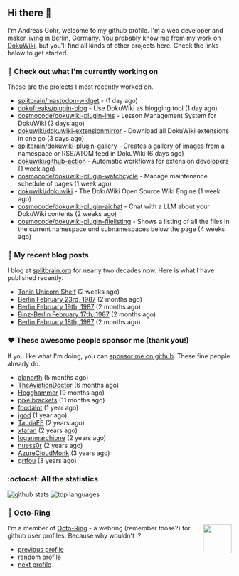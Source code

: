 ## Hi there :wave:

I'm Andreas Gohr, welcome to my github profile. I'm a web developer and maker living in Berlin, Germany. You probably know me from my work on [DokuWiki](https://github.com/splitbrain/dokuwiki), but you'll find all kinds of other projects here. Check the links below to get started.

### :hammer: Check out what I'm currently working on

These are the projects I most recently worked on.


- [splitbrain/mastodon-widget](https://github.com/splitbrain/mastodon-widget) -  (1 day ago)
- [dokufreaks/plugin-blog](https://github.com/dokufreaks/plugin-blog) - Use DokuWiki as blogging tool (1 day ago)
- [cosmocode/dokuwiki-plugin-lms](https://github.com/cosmocode/dokuwiki-plugin-lms) - Lesson Management System for DokuWiki (2 days ago)
- [dokuwiki/dokuwiki-extensionmirror](https://github.com/dokuwiki/dokuwiki-extensionmirror) - Download all DokuWiki extensions in one go (3 days ago)
- [splitbrain/dokuwiki-plugin-gallery](https://github.com/splitbrain/dokuwiki-plugin-gallery) - Creates a gallery of images from a namespace or RSS/ATOM feed in DokuWiki (6 days ago)
- [dokuwiki/github-action](https://github.com/dokuwiki/github-action) - Automatic workflows for extension developers (1 week ago)
- [cosmocode/dokuwiki-plugin-watchcycle](https://github.com/cosmocode/dokuwiki-plugin-watchcycle) - Manage maintenance schedule of pages (1 week ago)
- [dokuwiki/dokuwiki](https://github.com/dokuwiki/dokuwiki) - The DokuWiki Open Source Wiki Engine (1 week ago)
- [cosmocode/dokuwiki-plugin-aichat](https://github.com/cosmocode/dokuwiki-plugin-aichat) - Chat with a LLM about your DokuWiki contents (2 weeks ago)
- [cosmocode/dokuwiki-plugin-filelisting](https://github.com/cosmocode/dokuwiki-plugin-filelisting) - Shows a listing of all the files in the current namespace und subnamespaces below the page (4 weeks ago)

### :scroll: My recent blog posts

I blog at [splitbrain.org](https://www.splitbrain.org) for nearly two decades now. Here is what I have published recently.


- [Tonie Unicorn Shelf](https://www.splitbrain.org/blog/2023-10/10-tonie_unicorn_shelf) (2 weeks ago)
- [Berlin February 23rd, 1987](https://www.splitbrain.org/blog/1987-02/23-berlin) (2 months ago)
- [Berlin February 19th, 1987](https://www.splitbrain.org/blog/1987-02/19-berlin) (2 months ago)
- [Binz-Berlin February 17th, 1987](https://www.splitbrain.org/blog/1987-02/17-binz) (2 months ago)
- [Berlin February 18th, 1987](https://www.splitbrain.org/blog/1987-02/18-berlin) (2 months ago)

### :hearts:️ These awesome people sponsor me (thank you!)

If you like what I'm doing, you can [sponsor me on github](https://github.com/sponsors/splitbrain). These fine people already do.


- [alanorth](https://github.com/alanorth) (5 months ago)
- [TheAviationDoctor](https://github.com/TheAviationDoctor) (6 months ago)
- [Hegghammer](https://github.com/Hegghammer) (9 months ago)
- [pixelbrackets](https://github.com/pixelbrackets) (11 months ago)
- [foodalot](https://github.com/foodalot) (1 year ago)
- [jgod](https://github.com/jgod) (1 year ago)
- [TauriaEE](https://github.com/TauriaEE) (2 years ago)
- [xtaran](https://github.com/xtaran) (2 years ago)
- [loganmarchione](https://github.com/loganmarchione) (2 years ago)
- [nuess0r](https://github.com/nuess0r) (2 years ago)
- [AzureCloudMonk](https://github.com/AzureCloudMonk) (3 years ago)
- [grtfou](https://github.com/grtfou) (3 years ago)

### :octocat: All the statistics

 ![github stats](https://github-readme-stats.vercel.app/api?username=splitbrain&show_icons=true&hide_title=true)
![top languages](https://github-readme-stats.vercel.app/api/top-langs/?username=splitbrain&layout=compact)


### :octopus: Octo-Ring

<img width="64" height="65" src="https://octo-ring.com/static/img/octo.png" align="right" alt="">

I'm a member of [Octo-Ring](https://octo-ring.com/) - a webring (remember those?) for github user profiles. Because why wouldn't I? 

* [previous profile](https://octo-ring.com/p/splitbrain/prev)
* [random profile](https://octo-ring.com/p/splitbrain/random)
* [next profile](https://octo-ring.com/p/splitbrain/next)

